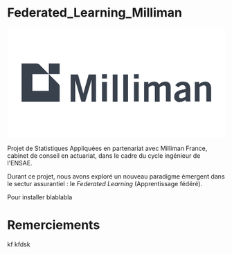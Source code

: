 # Federated_Learning_Milliman

![Logo Milliamn](logo_milliman.png)

Projet de Statistiques Appliquées en partenariat avec Milliman France, cabinet de conseil en actuariat, dans le cadre du cycle ingénieur de l'ENSAE.

Durant ce projet, nous avons exploré un nouveau paradigme émergent dans le sectur assurantiel : le _Federated Learning_ (Apprentissage fédéré).

Pour installer blablabla

# Remerciements

kf kfdsk
